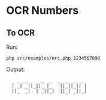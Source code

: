 # OCR Numbers

## To OCR

Run:

`php src/examples/orc.php 1234567890`

Output:

```
    _  _     _  _  _  _  _  _ 
  | _| _||_||_ |_   ||_||_|| |
  ||_  _|  | _||_|  ||_| _||_|
                              
```